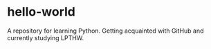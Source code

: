 # hello-world
A repository for learning Python.
Getting acquainted with GitHub and currently studying LPTHW.
